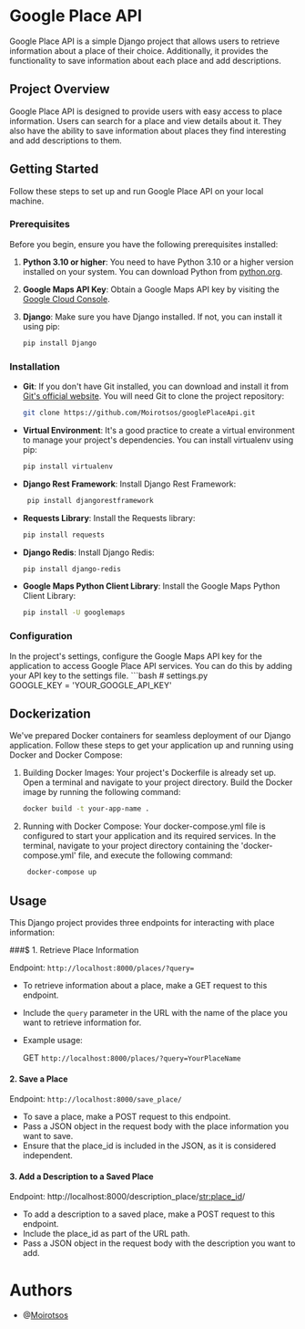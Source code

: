 # Google Place API

Google Place API is a simple Django project that allows users to retrieve information about a place of their choice. Additionally, it provides the functionality to save information about each place and add descriptions.

## Project Overview

Google Place API is designed to provide users with easy access to place information. Users can search for a place and view details about it. They also have the ability to save information about places they find interesting and add descriptions to them.

## Getting Started

Follow these steps to set up and run Google Place API on your local machine.

### Prerequisites

Before you begin, ensure you have the following prerequisites installed:

1. **Python 3.10 or higher**: You need to have Python 3.10 or a higher version installed on your system. You can download Python from [python.org](https://www.python.org/downloads/).

2. **Google Maps API Key**: Obtain a Google Maps API key by visiting the [Google Cloud Console](https://console.cloud.google.com/).

3. **Django**: Make sure you have Django installed. If not, you can install it using pip:
   ```bash
   pip install Django
   
### Installation

- **Git**: If you don't have Git installed, you can download and install it from [Git's official website](https://git-scm.com/downloads). You will need Git to clone the project repository:

   ```bash
   git clone https://github.com/Moirotsos/googlePlaceApi.git
   
- **Virtual Environment**: It's a good practice to create a virtual environment to manage your project's dependencies. You can install virtualenv using pip:
  ```bash
  pip install virtualenv
  
- **Django Rest Framework**: Install Django Rest Framework:
   ```bash
    pip install djangorestframework

- **Requests Library**: Install the Requests library:
    ```bash
    pip install requests

- **Django Redis**: Install Django Redis:
    ```bash
    pip install django-redis

- **Google Maps Python Client Library**: Install the Google Maps Python Client Library:
    ```bash
    pip install -U googlemaps
### Configuration

In the project's settings, configure the Google Maps API key for the application to access Google Place API services. You can do this by adding your API key to the settings file.
    ```bash
    # settings.py  
    GOOGLE_KEY = 'YOUR_GOOGLE_API_KEY'

## Dockerization
We've prepared Docker containers for seamless deployment of our Django application. Follow these steps to get your application up and running using Docker and Docker Compose:

1. Building Docker Images:
    Your project's Dockerfile is already set up. Open a terminal and navigate to your project directory. Build the Docker image by running the       following command:
    ```bash
    docker build -t your-app-name .
1. Running with Docker Compose:
    Your docker-compose.yml file is configured to start your application and its required services. In the terminal, navigate to your project           directory containing the 'docker-compose.yml' file, and execute the following command:
   ```bash
    docker-compose up

## Usage

This Django project provides three endpoints for interacting with place information:

###$ 1. Retrieve Place Information

Endpoint: `http://localhost:8000/places/?query=`
- To retrieve information about a place, make a GET request to this endpoint.
- Include the `query` parameter in the URL with the name of the place you want to retrieve information for.
- Example usage:
  
   GET `http://localhost:8000/places/?query=YourPlaceName`

#### 2. Save a Place

Endpoint: `http://localhost:8000/save_place/`

- To save a place, make a POST request to this endpoint.
- Pass a JSON object in the request body with the place information you want to save.
- Ensure that the place_id is included in the JSON, as it is considered independent.

#### 3. Add a Description to a Saved Place

Endpoint: http://localhost:8000/description_place/<str:place_id>/

- To add a description to a saved place, make a POST request to this endpoint.
- Include the place_id as part of the URL path.
- Pass a JSON object in the request body with the description you want to add.

# Authors     
- @[Moirotsos](https://github.com/Moirotsos/googlePlaceApi)
  

